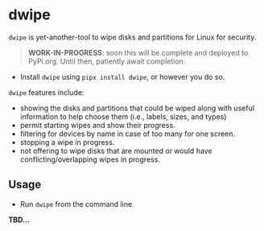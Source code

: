 # dwipe
`dwipe` is yet-another-tool to wipe disks and partitions for Linux for security.

> **WORK-IN-PROGRESS**: soon this will be complete and deployed to PyPi.org. Until then, patiently await completion.

* Install `dwipe` using `pipx install dwipe`, or however you do so.


`dwipe` features include:
* showing the disks and partitions that could be wiped along with useful information to help choose them (i.e., labels, sizes, and types)
* permit starting wipes and show their progress.
* filtering for devices by name in case of too many for one screen.
* stopping a wipe in progress.
* not offering to wipe disks that are mounted or would have conflicting/overlapping wipes in progress.
  
## Usage
* Run `dwipe` from the command line.

**TBD...**